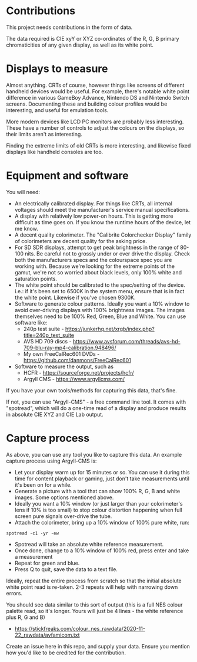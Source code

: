 # Contributions

This project needs contributions in the form of data.

The data required is CIE xyY or XYZ co-ordinates of the R, G, B primary chromaticities of any given display, as well as its white point.

# Displays to measure

Almost anything.  CRTs of course, however things like screens of different handheld devices would be useful.  For example, there's notable white point difference in various GameBoy Advance, Nintendo DS and Nintendo Switch screens.  Documenting these and building colour profiles would be interesting, and useful for emulation tools. 

More modern devices like LCD PC monitors are probably less interesting. These have a number of controls to adjust the colours on the displays, so their limits aren't as interesting.

Finding the extreme limits of old CRTs is more interesting, and likewise fixed displays like handheld consoles are too. 

# Equipment and software

You will need:

* An electrically calibrated display. For things like CRTs, all internal voltages should meet the manufacturer's service manual specifications.
* A display with relatively low power-on hours. This is getting more difficult as time goes on. If you know the runtime hours of the device, let me know. 
* A decent quality colorimeter.  The "Calibrite Colorchecker Display" family of colorimeters are decent quality for the asking price.
* For SD SDR displays, attempt to get peak brightness in the range of 80-100 nits. Be careful not to grossly under or over drive the display. Check both the manufacturers specs and the colourspace spec you are working with.  Because we're looking for the extreme points of the gamut, we're not so worried about black levels, only 100% white and saturation points.
* The white point should be calibrated to the spec/setting of the device.  i.e.: if it's been set to 6500K in the system menu, ensure that is in fact the white point.  Likewise if you've chosen 9300K. 
* Software to generate colour patterns.  Ideally you want a 10% window to avoid over-driving displays with 100% brightness images.  The images themselves need to be 100% Red, Green, Blue and White.  You can use software like:
  * 240p test suite - https://junkerhq.net/xrgb/index.php?title=240p_test_suite
  * AVS HD 709 discs - https://www.avsforum.com/threads/avs-hd-709-blu-ray-mp4-calibration.948496/
  * My own FreeCalRec601 DVDs - https://github.com/danmons/FreeCalRec601
* Software to measure the output, such as
  * HCFR - https://sourceforge.net/projects/hcfr/
  * Argyll CMS -  https://www.argyllcms.com/

If you have your own tools/methods for capturing this data, that's fine.

If not, you can use "Argyll-CMS" - a free command line tool.  It comes with "spotread", which will do a one-time read of a display and produce results in absolute CIE XYZ and CIE Lab output. 

# Capture process

As above, you can use any tool you like to capture this data.  An example capture process using Argyll-CMS is:

* Let your display warm up for 15 minutes or so.  You can use it during this time for content playback or gaming, just don't take measurements until it's been on for a while. 
* Generate a picture with a tool that can show 100% R, G, B and white images. Some options mentioned above. 
* Ideally you want a 10% window (or just larger than your colorimeter's lens if 10% is too small) to stop colour distortion happening when full screen pure signals over-drive the tube. 
* Attach the colorimeter, bring up a 10% window of 100% pure white, run:
 ```
 spotread -c1 -yr -ew
 ```
* Spotread will take an absolute white reference measurement. 
* Once done, change to a 10% window of 100% red, press enter and take a measurement
* Repeat for green and blue. 
* Press Q to quit, save the data to a text file. 

Ideally, repeat the entire process from scratch so that the initial absolute white point read is re-taken. 2-3 repeats will help with narrowing down errors. 

You should see data similar to this sort of output (this is a full NES colour palette read, so it's longer. Yours will just be 4 lines - the white reference plus R, G and B)
* https://stickfreaks.com/colour_nes_rawdata/2020-11-22_rawdata/avfamicom.txt

Create an issue here in this repo, and supply your data.  Ensure you mention how you'd like to be credited for the contribution. 
